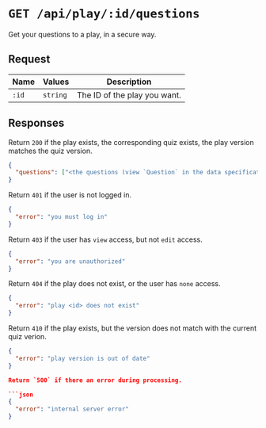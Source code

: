 # `GET /api/play/:id/questions`

Get your questions to a play, in a secure way.

## Request

| Name | Values | Description |
|-|-|-|
| `:id` | `string` | The ID of the play you want. |

## Responses

Return `200` if the play exists, the corresponding quiz exists, the play version matches the quiz version.

```json
{
  "questions": ["<the questions (view `Question` in the data specification for more information)>..."]
}
```

Return `401` if the user is not logged in.

```json
{
  "error": "you must log in"
}
```

Return `403` if the user has `view` access, but not `edit` access.

```json
{
  "error": "you are unauthorized"
}
```

Return `404` if the play does not exist, or the user has `none` access.

```json
{
  "error": "play <id> does not exist"
}
```

Return `410` if the play exists, but the version does not match with the current quiz verion.

```json
{
  "error": "play version is out of date"
}

Return `500` if there an error during processing.

```json
{
  "error": "internal server error"
}
```